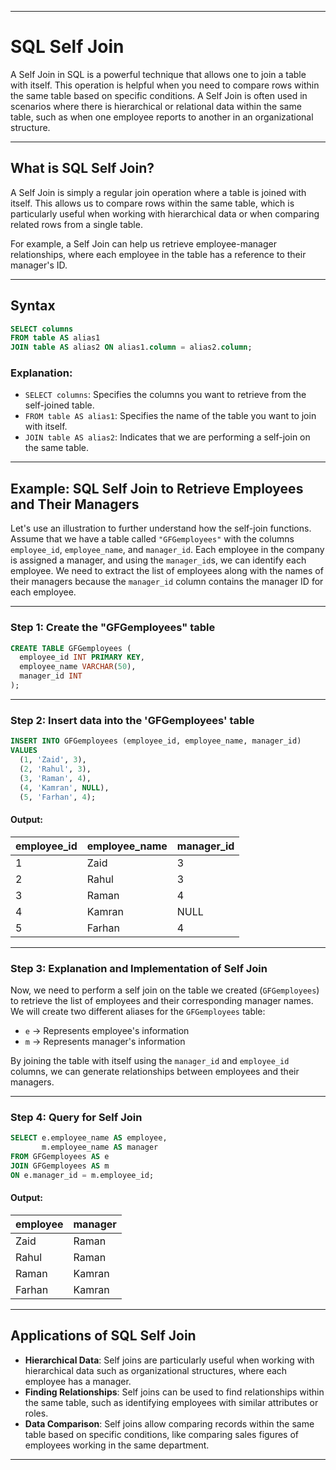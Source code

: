 
---

# SQL Self Join

A Self Join in SQL is a powerful technique that allows one to join a table with itself. This operation is helpful when you need to compare rows within the same table based on specific conditions. A Self Join is often used in scenarios where there is hierarchical or relational data within the same table, such as when one employee reports to another in an organizational structure.

---

## What is SQL Self Join?

A Self Join is simply a regular join operation where a table is joined with itself. This allows us to compare rows within the same table, which is particularly useful when working with hierarchical data or when comparing related rows from a single table.

For example, a Self Join can help us retrieve employee-manager relationships, where each employee in the table has a reference to their manager's ID.

---

## Syntax

```sql
SELECT columns
FROM table AS alias1
JOIN table AS alias2 ON alias1.column = alias2.column;
````

### Explanation:

* `SELECT columns`: Specifies the columns you want to retrieve from the self-joined table.
* `FROM table AS alias1`: Specifies the name of the table you want to join with itself.
* `JOIN table AS alias2`: Indicates that we are performing a self-join on the same table.

---

## Example: SQL Self Join to Retrieve Employees and Their Managers

Let's use an illustration to further understand how the self-join functions. Assume that we have a table called `"GFGemployees"` with the columns `employee_id`, `employee_name`, and `manager_id`. Each employee in the company is assigned a manager, and using the `manager_id`s, we can identify each employee. We need to extract the list of employees along with the names of their managers because the `manager_id` column contains the manager ID for each employee.

---

### Step 1: Create the "GFGemployees" table

```sql
CREATE TABLE GFGemployees (
  employee_id INT PRIMARY KEY,
  employee_name VARCHAR(50),
  manager_id INT
);
```

---

### Step 2: Insert data into the 'GFGemployees' table

```sql
INSERT INTO GFGemployees (employee_id, employee_name, manager_id)
VALUES
  (1, 'Zaid', 3),
  (2, 'Rahul', 3),
  (3, 'Raman', 4),
  (4, 'Kamran', NULL),
  (5, 'Farhan', 4);
```

#### Output:

| employee\_id | employee\_name | manager\_id |
| ------------ | -------------- | ----------- |
| 1            | Zaid           | 3           |
| 2            | Rahul          | 3           |
| 3            | Raman          | 4           |
| 4            | Kamran         | NULL        |
| 5            | Farhan         | 4           |

---

### Step 3: Explanation and Implementation of Self Join

Now, we need to perform a self join on the table we created (`GFGemployees`) to retrieve the list of employees and their corresponding manager names. We will create two different aliases for the `GFGemployees` table:

* `e` → Represents employee's information
* `m` → Represents manager's information

By joining the table with itself using the `manager_id` and `employee_id` columns, we can generate relationships between employees and their managers.

---

### Step 4: Query for Self Join

```sql
SELECT e.employee_name AS employee,
       m.employee_name AS manager
FROM GFGemployees AS e
JOIN GFGemployees AS m
ON e.manager_id = m.employee_id;
```

#### Output:

| employee | manager |
| -------- | ------- |
| Zaid     | Raman   |
| Rahul    | Raman   |
| Raman    | Kamran  |
| Farhan   | Kamran  |

---

## Applications of SQL Self Join

* **Hierarchical Data**: Self joins are particularly useful when working with hierarchical data such as organizational structures, where each employee has a manager.
* **Finding Relationships**: Self joins can be used to find relationships within the same table, such as identifying employees with similar attributes or roles.
* **Data Comparison**: Self joins allow comparing records within the same table based on specific conditions, like comparing sales figures of employees working in the same department.

---

